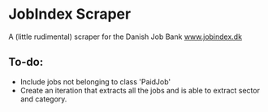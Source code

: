 # JobIndex Scraper
A (little rudimental) scraper for the Danish Job Bank www.jobindex.dk

## To-do:
* Include jobs not belonging to class 'PaidJob'
* Create an iteration that extracts all the jobs and is able to extract sector and category.
